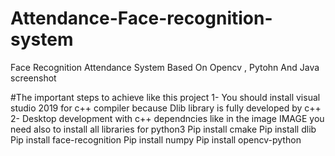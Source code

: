 # Attendance-Face-recognition-system
Face Recognition Attendance System Based On Opencv , Pytohn And Java
screenshot

#The important steps to achieve like this project 
1- You should  install visual studio 2019 for c++ compiler because Dlib library is fully developed by c++
2- Desktop development with c++ dependncies like in the image
IMAGE
you need also to install all libraries for python3
Pip install cmake
Pip install dlib
Pip install face-recognition
Pip install numpy
Pip install opencv-python 
